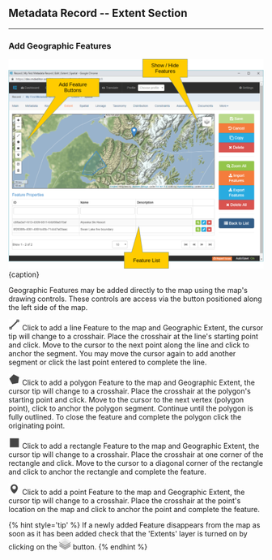 ## Metadata Record -- Extent Section
---
### Add Geographic Features
 
![Geographic Extent Features Edit Window](/assets/reference/edit-objects/metadata/extent/features-add.png){caption}

Geographic <span class="md-panel">Features</span> may be added directly to the map using the map's drawing controls.  These controls are access via the button positioned along the left side of the map.  

![Add line to map](/assets/reference/edit-objects/metadata/extent/map-line.png) Click to add a line <span class="md-panel">Feature</span> to the map and <span class="md-panel">Geographic Extent</span>, the cursor tip will change to a crosshair.  Place the crosshair at the line's starting point and click.  Move to the cursor to the next point along the line and click to anchor the segment.  You may move the cursor again to add another segment or click the last point entered to complete the line.

![Add polygon to map](/assets/reference/edit-objects/metadata/extent/map-polygon.png) Click to add a polygon <span class="md-panel">Feature</span> to the map and <span class="md-panel">Geographic Extent</span>, the cursor tip will change to a crosshair.  Place the crosshair at the polygon's starting point and click.  Move to the cursor to the next vertex (polygon point), click to anchor the polygon segment.  Continue until the polygon is fully outlined.  To close the feature and complete the polygon click the originating point.

![Add rectangle to map](/assets/reference/edit-objects/metadata/extent/map-rectangle.png) Click to add a rectangle <span class="md-panel">Feature</span> to the map and <span class="md-panel">Geographic Extent</span>, the cursor tip will change to a crosshair.  Place the crosshair at one corner of the rectangle and click.  Move to the cursor to a diagonal corner of the rectangle and click to anchor the rectangle and complete the feature.

![Add point to map](/assets/reference/edit-objects/metadata/extent/map-point.png) Click to add a point <span class="md-panel">Feature</span> to the map and <span class="md-panel">Geographic Extent</span>, the cursor tip will change to a crosshair.  Place the crosshair at the point's location on the map and click to anchor the point and complete the feature.

{% hint style='tip' %}
  If a newly added <span class="md-panel">Feature</span> disappears from the map as soon as it has been added check that the 'Extents' layer is turned on by clicking on the ![Show/Hide Features on Map](/assets/reference/edit-objects/metadata/extent/map-layers.png) button. 
{% endhint %}

